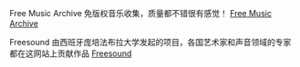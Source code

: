 Free Music Archive
免版权音乐收集，质量都不错很有感觉！ 
[ Free Music Archive](https://freemusicarchive.org/)

Freesound
由西班牙庞培法布拉大学发起的项目，各国艺术家和声音领域的专家都在这网站上贡献作品
[Freesound](https://freesound.org/)


